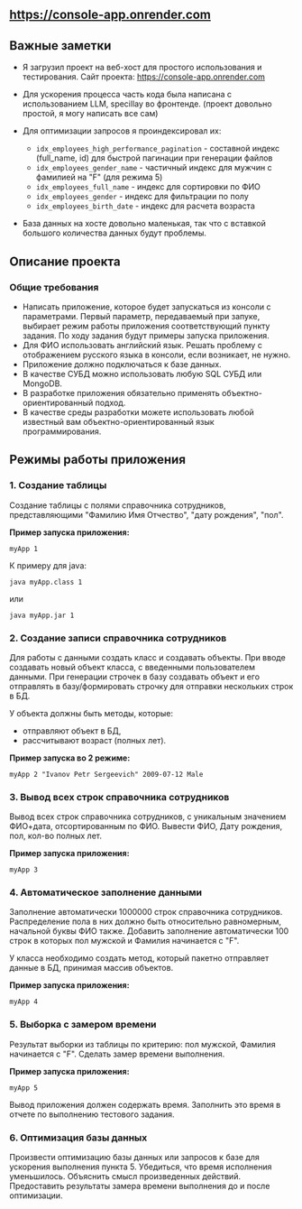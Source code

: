 ## https://console-app.onrender.com

## Важные заметки

- Я загрузил проект на веб-хост для простого использования и тестирования. Сайт проекта: https://console-app.onrender.com

- Для ускорения процесса часть кода была написана с использованием LLM, specillay во фронтенде. (проект довольно простой, я могу написать все сам)

- Для оптимизации запросов я проиндексировал их:
  - `idx_employees_high_performance_pagination` - составной индекс (full_name, id) для быстрой пагинации при генерации файлов
  - `idx_employees_gender_name` - частичный индекс для мужчин с фамилией на "F" (для режима 5)
  - `idx_employees_full_name` - индекс для сортировки по ФИО
  - `idx_employees_gender` - индекс для фильтрации по полу
  - `idx_employees_birth_date` - индекс для расчета возраста

- База данных на хосте довольно маленькая, так что с вставкой большого количества данных будут проблемы.

## Описание проекта

### Общие требования

- Написать приложение, которое будет запускаться из консоли с параметрами. Первый параметр, передаваемый при запуке, выбирает режим работы приложения соответствующий пункту задания. По ходу задания будут примеры запуска приложения.
- Для ФИО использовать английский язык. Решать проблему с отображением русского языка в консоли, если возникает, не нужно.
- Приложение должно подключаться к базе данных.
- В качестве СУБД можно использовать любую SQL СУБД или MongoDB.
- В разработке приложения обязательно применять объектно-ориентированный подход.
- В качестве среды разработки можете использовать любой известный вам объектно-ориентированный язык программирования.

## Режимы работы приложения

### 1. Создание таблицы

Создание таблицы с полями справочника сотрудников, представляющими "Фамилию Имя Отчество", "дату рождения", "пол".

**Пример запуска приложения:**
```
myApp 1
```

К примеру для java:
```
java myApp.class 1
```
или
```
java myApp.jar 1
```

### 2. Создание записи справочника сотрудников

Для работы с данными создать класс и создавать объекты. При вводе создавать новый объект класса, с введенными пользователем данными.
При генерации строчек в базу создавать объект и его отправлять в базу/формировать строчку для отправки нескольких строк в БД.

У объекта должны быть методы, которые:
- отправляют объект в БД,
- рассчитывают возраст (полных лет).

**Пример запуска во 2 режиме:**
```
myApp 2 "Ivanov Petr Sergeevich" 2009-07-12 Male
```

### 3. Вывод всех строк справочника сотрудников

Вывод всех строк справочника сотрудников, с уникальным значением ФИО+дата, отсортированным по ФИО. Вывести ФИО, Дату рождения, пол, кол-во полных лет.

**Пример запуска приложения:**
```
myApp 3
```

### 4. Автоматическое заполнение данными

Заполнение автоматически 1000000 строк справочника сотрудников. Распределение пола в них должно быть относительно равномерным, начальной буквы ФИО также. Добавить заполнение автоматически 100 строк в которых пол мужской и Фамилия начинается с "F".

У класса необходимо создать метод, который пакетно отправляет данные в БД, принимая массив объектов.

**Пример запуска приложения:**
```
myApp 4
```

### 5. Выборка с замером времени

Результат выборки из таблицы по критерию: пол мужской, Фамилия начинается с "F". Сделать замер времени выполнения.

**Пример запуска приложения:**
```
myApp 5
```

Вывод приложения должен содержать время. Заполнить это время в отчете по выполнению тестового задания.

### 6. Оптимизация базы данных

Произвести оптимизацию базы данных или запросов к базе для ускорения выполнения пункта 5. Убедиться, что время исполнения уменьшилось. Объяснить смысл произведенных действий. Предоставить результаты замера времени выполнения до и после оптимизации.
